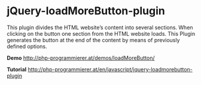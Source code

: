 jQuery-loadMoreButton-plugin
============================
This plugin divides the HTML website’s content into several sections. When clicking on the button one section from the HTML website loads. This Plugin generates the button at the end of the content by means of previously defined options.

<strong>Demo</strong>
http://php-programmierer.at/demos/loadMoreButton/

<strong>Tutorial</strong>
http://php-programmierer.at/en/javascript/jquery-loadmorebutton-plugin
